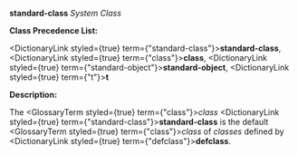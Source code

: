 **standard-class** *System Class* 



**Class Precedence List:** 



<DictionaryLink styled={true} term={"standard-class"}><b>standard-class</b></DictionaryLink>, <DictionaryLink styled={true} term={"class"}><b>class</b></DictionaryLink>, <DictionaryLink styled={true} term={"standard-object"}><b>standard-object</b></DictionaryLink>, <DictionaryLink styled={true} term={"t"}><b>t</b></DictionaryLink> 



**Description:** 



The <GlossaryTerm styled={true} term={"class"}><i>class</i></GlossaryTerm> <DictionaryLink styled={true} term={"standard-class"}><b>standard-class</b></DictionaryLink> is the default <GlossaryTerm styled={true} term={"class"}><i>class</i></GlossaryTerm> of *classes* defined by <DictionaryLink styled={true} term={"defclass"}><b>defclass</b></DictionaryLink>. 



